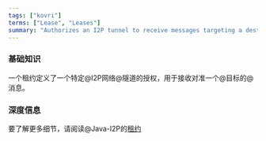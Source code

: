 ```yaml
---
tags: ["kovri"]
terms: ["Lease", "Leases"]
summary: "Authorizes an I2P tunnel to receive messages targeting a destination"
---
```


### 基础知识

一个租约定义了一个特定@I2P网络@隧道的授权，用于接收对准一个@目标的@消息。

### 深度信息

要了解更多细节，请阅读@Java-I2P的[租约](https://geti2p.net/spec/common-structures#lease)